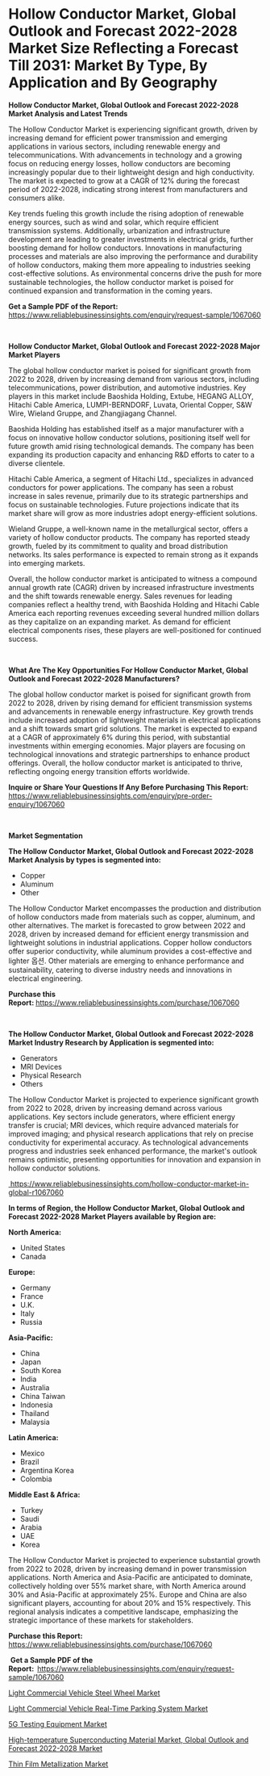<p><h1>Hollow Conductor Market, Global Outlook and Forecast 2022-2028 Market Size Reflecting a Forecast Till 2031: Market By Type, By Application and By Geography</h1></p><p><strong>Hollow Conductor Market, Global Outlook and Forecast 2022-2028 Market Analysis and Latest Trends</strong></p>
<p><p>The Hollow Conductor Market is experiencing significant growth, driven by increasing demand for efficient power transmission and emerging applications in various sectors, including renewable energy and telecommunications. With advancements in technology and a growing focus on reducing energy losses, hollow conductors are becoming increasingly popular due to their lightweight design and high conductivity. The market is expected to grow at a CAGR of 12% during the forecast period of 2022-2028, indicating strong interest from manufacturers and consumers alike.</p><p>Key trends fueling this growth include the rising adoption of renewable energy sources, such as wind and solar, which require efficient transmission systems. Additionally, urbanization and infrastructure development are leading to greater investments in electrical grids, further boosting demand for hollow conductors. Innovations in manufacturing processes and materials are also improving the performance and durability of hollow conductors, making them more appealing to industries seeking cost-effective solutions. As environmental concerns drive the push for more sustainable technologies, the hollow conductor market is poised for continued expansion and transformation in the coming years.</p></p>
<p><strong>Get a Sample PDF of the Report:&nbsp;</strong> <a href="https://www.reliablebusinessinsights.com/enquiry/request-sample/1067060">https://www.reliablebusinessinsights.com/enquiry/request-sample/1067060</a></p>
<p>&nbsp;</p>
<p><strong>Hollow Conductor Market, Global Outlook and Forecast 2022-2028 Major Market Players</strong></p>
<p><p>The global hollow conductor market is poised for significant growth from 2022 to 2028, driven by increasing demand from various sectors, including telecommunications, power distribution, and automotive industries. Key players in this market include Baoshida Holding, Extube, HEGANG ALLOY, Hitachi Cable America, LUMPI-BERNDORF, Luvata, Oriental Copper, S&W Wire, Wieland Gruppe, and Zhangjiagang Channel.</p><p>Baoshida Holding has established itself as a major manufacturer with a focus on innovative hollow conductor solutions, positioning itself well for future growth amid rising technological demands. The company has been expanding its production capacity and enhancing R&D efforts to cater to a diverse clientele.</p><p>Hitachi Cable America, a segment of Hitachi Ltd., specializes in advanced conductors for power applications. The company has seen a robust increase in sales revenue, primarily due to its strategic partnerships and focus on sustainable technologies. Future projections indicate that its market share will grow as more industries adopt energy-efficient solutions.</p><p>Wieland Gruppe, a well-known name in the metallurgical sector, offers a variety of hollow conductor products. The company has reported steady growth, fueled by its commitment to quality and broad distribution networks. Its sales performance is expected to remain strong as it expands into emerging markets.</p><p>Overall, the hollow conductor market is anticipated to witness a compound annual growth rate (CAGR) driven by increased infrastructure investments and the shift towards renewable energy. Sales revenues for leading companies reflect a healthy trend, with Baoshida Holding and Hitachi Cable America each reporting revenues exceeding several hundred million dollars as they capitalize on an expanding market. As demand for efficient electrical components rises, these players are well-positioned for continued success.</p></p>
<p>&nbsp;</p>
<p><strong>What Are The Key Opportunities For Hollow Conductor Market, Global Outlook and Forecast 2022-2028 Manufacturers?</strong></p>
<p><p>The global hollow conductor market is poised for significant growth from 2022 to 2028, driven by rising demand for efficient transmission systems and advancements in renewable energy infrastructure. Key growth trends include increased adoption of lightweight materials in electrical applications and a shift towards smart grid solutions. The market is expected to expand at a CAGR of approximately 6% during this period, with substantial investments within emerging economies. Major players are focusing on technological innovations and strategic partnerships to enhance product offerings. Overall, the hollow conductor market is anticipated to thrive, reflecting ongoing energy transition efforts worldwide.</p></p>
<p><strong>Inquire or Share Your Questions If Any Before Purchasing This Report:</strong> <a href="https://www.reliablebusinessinsights.com/enquiry/pre-order-enquiry/1067060">https://www.reliablebusinessinsights.com/enquiry/pre-order-enquiry/1067060</a></p>
<p>&nbsp;</p>
<p><strong>Market Segmentation</strong></p>
<p><strong>The Hollow Conductor Market, Global Outlook and Forecast 2022-2028 Market Analysis by types is segmented into:</strong></p>
<p><ul><li>Copper</li><li>Aluminum</li><li>Other</li></ul></p>
<p><p>The Hollow Conductor Market encompasses the production and distribution of hollow conductors made from materials such as copper, aluminum, and other alternatives. The market is forecasted to grow between 2022 and 2028, driven by increased demand for efficient energy transmission and lightweight solutions in industrial applications. Copper hollow conductors offer superior conductivity, while aluminum provides a cost-effective and lighter 옵션. Other materials are emerging to enhance performance and sustainability, catering to diverse industry needs and innovations in electrical engineering.</p></p>
<p><strong>Purchase this Report:&nbsp;</strong><a href="https://www.reliablebusinessinsights.com/purchase/1067060">https://www.reliablebusinessinsights.com/purchase/1067060</a></p>
<p>&nbsp;</p>
<p><strong>The Hollow Conductor Market, Global Outlook and Forecast 2022-2028 Market Industry Research by Application is segmented into:</strong></p>
<p><ul><li>Generators</li><li>MRI Devices</li><li>Physical Research</li><li>Others</li></ul></p>
<p><p>The Hollow Conductor Market is projected to experience significant growth from 2022 to 2028, driven by increasing demand across various applications. Key sectors include generators, where efficient energy transfer is crucial; MRI devices, which require advanced materials for improved imaging; and physical research applications that rely on precise conductivity for experimental accuracy. As technological advancements progress and industries seek enhanced performance, the market's outlook remains optimistic, presenting opportunities for innovation and expansion in hollow conductor solutions.</p></p>
<p><a href="https://www.reliablebusinessinsights.com/hollow-conductor-market-in-global-r1067060">&nbsp;https://www.reliablebusinessinsights.com/hollow-conductor-market-in-global-r1067060</a></p>
<p><strong>In terms of Region, the Hollow Conductor Market, Global Outlook and Forecast 2022-2028 Market Players available by Region are:</strong></p>
<p>
    <p> <strong> North America: </strong>
        <ul>
            <li>United States</li>
            <li>Canada</li>
        </ul>
        </p> 
    <p> <strong> Europe: </strong>
        <ul>
            <li>Germany</li>
            <li>France</li>
            <li>U.K.</li>
            <li>Italy</li>
            <li>Russia</li>
        </ul>
        </p> 
    <p> <strong> Asia-Pacific: </strong>
        <ul>
            <li>China</li>
            <li>Japan</li>
            <li>South Korea</li>
            <li>India</li>
            <li>Australia</li>
            <li>China Taiwan</li>
            <li>Indonesia</li>
            <li>Thailand</li>
            <li>Malaysia</li>
        </ul>
        </p> 
    <p> <strong> Latin America: </strong>
        <ul>
            <li>Mexico</li>
            <li>Brazil</li>
            <li>Argentina Korea</li>
            <li>Colombia</li>
        </ul>
        </p> 
    <p> <strong> Middle East & Africa: </strong>
        <ul>
            <li>Turkey</li>
            <li>Saudi</li>
            <li>Arabia</li>
            <li>UAE</li>
            <li>Korea</li>
        </ul>
    </p>
    </p>
<p><p>The Hollow Conductor Market is projected to experience substantial growth from 2022 to 2028, driven by increasing demand in power transmission applications. North America and Asia-Pacific are anticipated to dominate, collectively holding over 55% market share, with North America around 30% and Asia-Pacific at approximately 25%. Europe and China are also significant players, accounting for about 20% and 15% respectively. This regional analysis indicates a competitive landscape, emphasizing the strategic importance of these markets for stakeholders.</p></p>
<p><strong>Purchase this Report: </strong><a href="https://www.reliablebusinessinsights.com/purchase/1067060">https://www.reliablebusinessinsights.com/purchase/1067060</a></p>
<p>&nbsp;<strong>Get a Sample PDF of the Report:&nbsp;&nbsp;</strong><a href="https://www.reliablebusinessinsights.com/enquiry/request-sample/1067060">https://www.reliablebusinessinsights.com/enquiry/request-sample/1067060</a></p>
<p><strong></strong></p>
<p><p><a href="https://issuu.com/reportprime-2/docs/light-commercial-vehicle-steel-whee_91267d425773a5">Light Commercial Vehicle Steel Wheel Market</a></p><p><a href="https://issuu.com/reportprime-2/docs/light-commercial-vehicle-real-time-_e134a0bf11c58d">Light Commercial Vehicle Real-Time Parking System Market</a></p><p><a href="https://www.linkedin.com/pulse/strategic-roadmap-global-5g-testing-equipment-market-insights-3x5nf?trackingId=mKK1AoE6QT%2BfpkmdMZHKTg%3D%3D">5G Testing Equipment Market</a></p><p><a href="https://github.com/bmorecock/Market-Research-Report-List-5/blob/main/high-temperature-superconducting-material-market-global-outlook-and-forecast-2022-2028-market.md">High-temperature Superconducting Material Market, Global Outlook and Forecast 2022-2028 Market</a></p><p><a href="https://www.linkedin.com/pulse/thin-film-metallization-market-report-product-type-ni-alloysti-wezfe?trackingId=bwslgi89SVys6K5%2BkAvkJg%3D%3D">Thin Film Metallization Market</a></p></p>